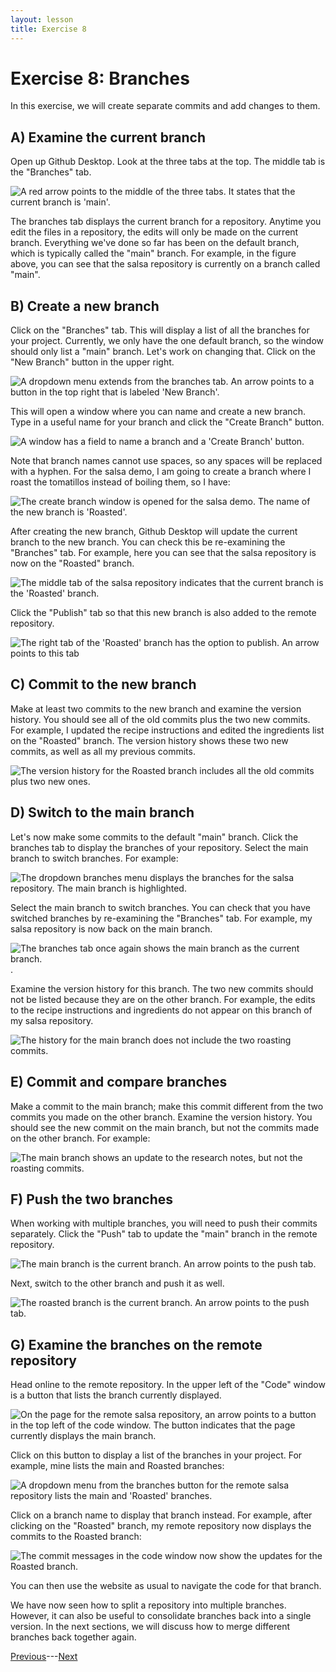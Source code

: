 ```yaml
---
layout: lesson
title: Exercise 8
---
```


# Exercise 8: Branches

In this exercise, we will create separate commits and add changes to them.

## A) Examine the current branch

Open up Github Desktop. Look at the three tabs at the top. The middle tab is the "Branches" tab.

![A red arrow points to the middle of the three tabs. It states that the current branch is 'main'.](..\assets\images\E8\middle-tab.png)

The branches tab displays the current branch for a repository. Anytime you edit the files in a repository, the edits will only be made on the current branch. Everything we've done so far has been on the default branch, which is typically called the "main" branch. For example, in the figure above, you can see that the salsa repository is currently on a branch called "main".

## B) Create a new branch

Click on the "Branches" tab. This will display a list of all the branches for your project. Currently, we only have the one default branch, so the window should only list a "main" branch. Let's work on changing that. Click on the "New Branch" button in the upper right.

![A dropdown menu extends from the branches tab. An arrow points to a button in the top right that is labeled 'New Branch'.](..\assets\images\E8\new-branch.png)

This will open a window where you can name and create a new branch. Type in a useful name for your branch and click the "Create Branch" button.

![A window has a field to name a branch and a 'Create Branch' button.](..\assets\images\E8\create-branch.png)

Note that branch names cannot use spaces, so any spaces will be replaced with a hyphen. For the salsa demo, I am going to create a branch where I roast the tomatillos instead of boiling them, so I have:

![The create branch window is opened for the salsa demo. The name of the new branch is 'Roasted'.](..\assets\images\E8\roasted.png)

After creating the new branch, Github Desktop will update the current branch to the new branch. You can check this be re-examining the "Branches" tab. For example, here you can see that the salsa repository is now on the "Roasted" branch.

![The middle tab of the salsa repository indicates that the current branch is the 'Roasted' branch.](..\assets\images\E8\roasted-middle.png)

Click the "Publish" tab so that this new branch is also added to the remote repository.

![The right tab of the 'Roasted' branch has the option to publish. An arrow points to this tab](..\assets\images\E8\roasted-right.png)

## C) Commit to the new branch

Make at least two commits to the new branch and examine the version history. You should see all of the old commits plus the two new commits. For example, I updated the recipe instructions and edited the ingredients list on the "Roasted" branch. The version history shows these two new commits, as well as all my previous commits.

![The version history for the Roasted branch includes all the old commits plus two new ones.](..\assets\images\E8\roasted-history.png)

## D) Switch to the main branch

Let's now make some commits to the default "main" branch. Click the branches tab to display the branches of your repository. Select the main branch to switch branches. For example:

![The dropdown branches menu displays the branches for the salsa repository. The main branch is highlighted.](..\assets\images\E8\switch.png)

Select the main branch to switch branches. You can check that you have switched branches by re-examining the "Branches" tab. For example, my salsa repository is now back on the main branch.

![The branches tab once again shows the main branch as the current branch.](..\assets\images\E8\middle-tab.png).

Examine the version history for this branch. The two new commits should not be listed because they are on the other branch. For example, the edits to the recipe instructions and ingredients do not appear on this branch of my salsa repository.

![The history for the main branch does not include the two roasting commits.](..\assets\images\E8\main-history.png)

## E) Commit and compare branches

Make a commit to the main branch; make this commit different from the two commits you made on the other branch. Examine the version history. You should see the new commit on the main branch, but not the commits made on the other branch. For example:

![The main branch shows an update to the research notes, but not the roasting commits.](..\assets\images\E8\main-history-2.png)

## F) Push the two branches

When working with multiple branches, you will need to push their commits separately. Click the "Push" tab to update the "main" branch in the remote repository.

![The main branch is the current branch. An arrow points to the push tab.](..\assets\images\E8\push-main.png)

Next, switch to the other branch and push it as well.

![The roasted branch is the current branch. An arrow points to the push tab.](..\assets\images\E8\push-roasted.png)

## G) Examine the branches on the remote repository

Head online to the remote repository. In the upper left of the "Code" window is a button that lists the branch currently displayed.

![On the page for the remote salsa repository, an arrow points to a button in the top left of the code window. The button indicates that the page currently displays the main branch.](..\assets\images\E8\branch-button.png)

Click on this button to display a list of the branches in your project. For example, mine lists the main and Roasted branches:

![A dropdown menu from the branches button for the remote salsa repository lists the main and 'Roasted' branches.](..\assets\images\E8\remote-branches.png)

Click on a branch name to display that branch instead. For example, after clicking on the "Roasted" branch, my remote repository now displays the commits to the Roasted branch:

![The commit messages in the code window now show the updates for the Roasted branch.](..\assets\images\E8\remote-roasted.png)

You can then use the website as usual to navigate the code for that branch.


We have now seen how to split a repository into multiple branches. However, it can also be useful to consolidate branches back into a single version. In the next sections, we will discuss how to merge different branches back together again.

[Previous](06-branch)---[Next](07-merge)
